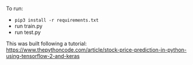 To run:
- `pip3 install -r requirements.txt`
- run train.py
- run test.py

This was built following a tutorial:
https://www.thepythoncode.com/article/stock-price-prediction-in-python-using-tensorflow-2-and-keras

